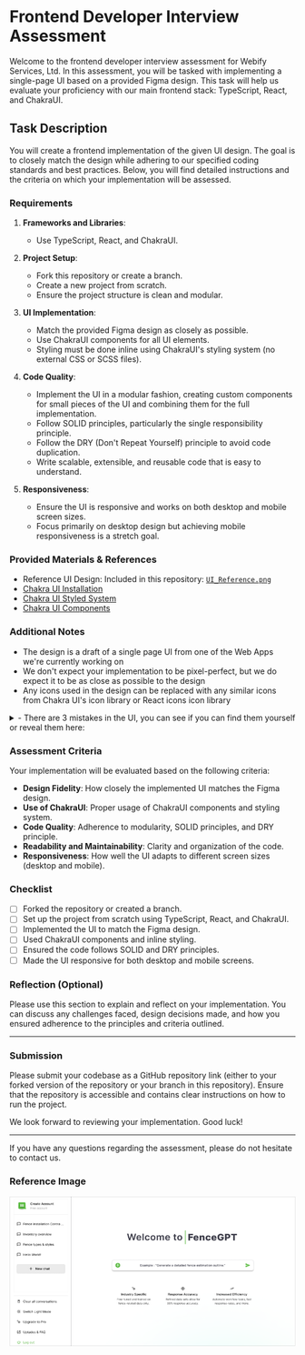 # Frontend Developer Interview Assessment

Welcome to the frontend developer interview assessment for Webify Services, Ltd. In this assessment, you will be tasked with implementing a single-page UI based on a provided Figma design. This task will help us evaluate your proficiency with our main frontend stack: TypeScript, React, and ChakraUI.

## Task Description

You will create a frontend implementation of the given UI design. The goal is to closely match the design while adhering to our specified coding standards and best practices. Below, you will find detailed instructions and the criteria on which your implementation will be assessed.

### Requirements

1. **Frameworks and Libraries**:
   - Use TypeScript, React, and ChakraUI.
   
2. **Project Setup**:
   - Fork this repository or create a branch.
   - Create a new project from scratch.
   - Ensure the project structure is clean and modular.
   
3. **UI Implementation**:
   - Match the provided Figma design as closely as possible.
   - Use ChakraUI components for all UI elements.
   - Styling must be done inline using ChakraUI's styling system (no external CSS or SCSS files).

4. **Code Quality**:
   - Implement the UI in a modular fashion, creating custom components for small pieces of the UI and combining them for the full implementation.
   - Follow SOLID principles, particularly the single responsibility principle.
   - Follow the DRY (Don't Repeat Yourself) principle to avoid code duplication.
   - Write scalable, extensible, and reusable code that is easy to understand.

5. **Responsiveness**:
   - Ensure the UI is responsive and works on both desktop and mobile screen sizes.
   - Focus primarily on desktop design but achieving mobile responsiveness is a stretch goal.

### Provided Materials & References

- Reference UI Design: Included in this repository: [`UI_Reference.png`](./UI_Reference.png)
- [Chakra UI Installation](https://v2.chakra-ui.com/getting-started)
- [Chakra UI Styled System](https://v2.chakra-ui.com/docs/styled-system/style-props)
- [Chakra UI Components](https://v2.chakra-ui.com/docs/components)

### Additional Notes
- The design is a draft of a single page UI from one of the Web Apps we're currently working on
- We don't expect your implementation to be pixel-perfect, but we do expect it to be as close as possible to the design
- Any icons used in the design can be replaced with any similar icons from Chakra UI's icon library or React icons icon library
<details>
<summary> 
- There are 3 mistakes in the UI, you can see if you can find them yourself or reveal them here:
</summary>

- Mistake 1: The "Create Account" button at the top indicates the user is not signed in, but the user is signed in based on the rest of the sidebar UI
- Mistake 2: The second set of sidebar buttons has inconsistent casing conventions. Choose one and stick to it
- Mistake 3: The last sidebar button (excluding logout) has a typo

</details>


### Assessment Criteria

Your implementation will be evaluated based on the following criteria:

- **Design Fidelity**: How closely the implemented UI matches the Figma design.
- **Use of ChakraUI**: Proper usage of ChakraUI components and styling system.
- **Code Quality**: Adherence to modularity, SOLID principles, and DRY principle.
- **Readability and Maintainability**: Clarity and organization of the code.
- **Responsiveness**: How well the UI adapts to different screen sizes (desktop and mobile).

### Checklist

- [ ] Forked the repository or created a branch.
- [ ] Set up the project from scratch using TypeScript, React, and ChakraUI.
- [ ] Implemented the UI to match the Figma design.
- [ ] Used ChakraUI components and inline styling.
- [ ] Ensured the code follows SOLID and DRY principles.
- [ ] Made the UI responsive for both desktop and mobile screens.

### Reflection (Optional)

Please use this section to explain and reflect on your implementation. You can discuss any challenges faced, design decisions made, and how you ensured adherence to the principles and criteria outlined.

---

### Submission

Please submit your codebase as a GitHub repository link (either to your forked version of the repository or your branch in this repository). Ensure that the repository is accessible and contains clear instructions on how to run the project.

We look forward to reviewing your implementation. Good luck!

---

If you have any questions regarding the assessment, please do not hesitate to contact us.

### Reference Image

![UI Reference](UI_Reference.png)
